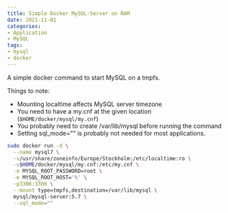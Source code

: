 ```yaml
---
title: Simple Docker MySQL-Server on RAM
date: 2021-11-01
categories:
- Application
- MySQL
tags:
- mysql
- docker
---
```


A simple docker command to start MySQL on a tmpfs.

Things to note:
- Mounting localtime affects MySQL server timezone
- You need to have a my.cnf at the given location (`$HOME/docker/mysql/my.cnf`)
- You probably need to create /var/lib/mysql before running the command
- Setting sql_mode="" is probably not needed for most applications.

```bash
sudo docker run -d \
  --name mysql7 \
  -v/usr/share/zoneinfo/Europe/Stockholm:/etc/localtime:ro \
  -v$HOME/docker/mysql/my.cnf:/etc/my.cnf \
  -e MYSQL_ROOT_PASSWORD=root \
  -e MYSQL_ROOT_HOST='%' \
  -p3306:3306 \
  --mount type=tmpfs,destination=/var/lib/mysql \
  mysql/mysql-server:5.7 \
  --sql_mode=""

```
